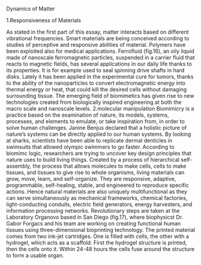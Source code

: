 Dynamics of Matter

1.Responsiveness of Materials

As stated in the first part of this essay, matter interacts based on different vibrational frequencies. Smart
materials are being conceived according to studies of perceptive and responsive abilities of material.
Polymers have been exploited also for medical applications. Ferrofluid (fig.16), an oily liquid made of nanoscale
ferromagnetic particles, suspended in a carrier fluid that reacts to magnetic fields, has several applications in
our daily life thanks to its properties. It is for example used to seal spinning drive shafts in hard disks. Lately it
has been applied in the experimental cure for tumors, thanks to the ability of the nanoparticles to convert electromagnetic
energy into thermal energy or heat, that could kill the desired cells without damaging surrounding
tissue.
The emerging field of biomimetics has given rise to new technologies created from biologically inspired engineering
at both the macro scale and nanoscale levels.
2.molecular manipulation
Biomimicry is a practice based on the examination of nature, its models, systems, processes, and elements to
emulate, or take inspiration from, in order to solve human challenges. Janine Benjus declared that a holistic
picture of nature’s systems can be directly applied to our human systems.
By looking at sharks, scientists have been able to replicate dermal denticles in swimsuits that allowed olympic
swimmers to go faster. According to biomimc logic, researchers are trying to uncover key design principles that
nature uses to build living things. Created by a process of hierarchical self-assembly, the process that allows
molecules to make cells, cells to make tissues, and tissues to give rise to whole organisms, living materials can
grow, move, learn, and self-organize. They are responsive, adaptive, programmable, self-healing, stable, and
engineered to reproduce specific actions. Hence natural materials are also uniquely multifunctional as they can
serve simultaneously as mechanical frameworks, chemical factories, light-conducting conduits, electric field
generators, energy harvesters, and information processing networks.
Revolutionary steps are taken at the Laboratory Organovo based in San Diego (fig.17), where biophysicst Dr.
Gabor Forgacs and his team are working on creating functional human tissues using three-dimensional bioprinting
technology. The printed material comes from two ink-jet cartridges. One is filled with cells, the other
with a hydrogel, which acts as a scaffold. First the hydrogel structure is printed, then the cells onto it. Within
24-48 hours the cells fuse around the structure to form a usable organ.
